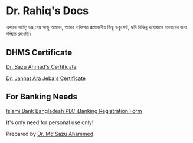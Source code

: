# Dr. Rahiq's Docs

এখানে আমি; ডাঃ মোঃ সাজু আহমদ, আমার ব্যক্তিগত প্রয়োজনীয় কিছু ডকুমেন্ট, ছবি বিভিন্ন প্রয়োজনে ব্যবহারের জন্য গচ্ছিত রেখেছি।

## DHMS Certificate

<a href="dhms-certificate-saju-ahmed.jpg" target="_blank" title="Sabber Ahmad Rahiq">Dr. Sazu Ahmad's Certificate</a>

<a href="dhms-certificate-jannat-ara-jeba.jpg" target="_blank" title="Jannat Ara Jeba">Dr. Jannat Ara Jeba's Certificate</a>

## For Banking Needs

<a href="ibbl-ibanking-reg.pdf" target="_blank" title="IBBL IBanking">Islami Bank Bangladesh PLC iBanking Registration Form</a>

It's only need for personal use only!

Prepared by <a href="https://homeopathytips.xyz/" target="_top">Dr. Md Sazu Ahammed</a>.
